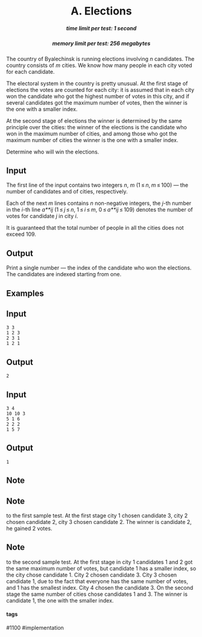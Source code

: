 <h1 style='text-align: center;'> A. Elections</h1>

<h5 style='text-align: center;'>time limit per test: 1 second</h5>
<h5 style='text-align: center;'>memory limit per test: 256 megabytes</h5>

The country of Byalechinsk is running elections involving *n* candidates. The country consists of *m* cities. We know how many people in each city voted for each candidate.

The electoral system in the country is pretty unusual. At the first stage of elections the votes are counted for each city: it is assumed that in each city won the candidate who got the highest number of votes in this city, and if several candidates got the maximum number of votes, then the winner is the one with a smaller index.

At the second stage of elections the winner is determined by the same principle over the cities: the winner of the elections is the candidate who won in the maximum number of cities, and among those who got the maximum number of cities the winner is the one with a smaller index.

Determine who will win the elections.

## Input

The first line of the input contains two integers *n*, *m* (1 ≤ *n*, *m* ≤ 100) — the number of candidates and of cities, respectively.

Each of the next *m* lines contains *n* non-negative integers, the *j*-th number in the *i*-th line *a**ij* (1 ≤ *j* ≤ *n*, 1 ≤ *i* ≤ *m*, 0 ≤ *a**ij* ≤ 109) denotes the number of votes for candidate *j* in city *i*.

It is guaranteed that the total number of people in all the cities does not exceed 109.

## Output

Print a single number — the index of the candidate who won the elections. The candidates are indexed starting from one.

## Examples

## Input


```
3 3  
1 2 3  
2 3 1  
1 2 1  

```
## Output


```
2
```
## Input


```
3 4  
10 10 3  
5 1 6  
2 2 2  
1 5 7  

```
## Output


```
1
```
## Note

## Note

 to the first sample test. At the first stage city 1 chosen candidate 3, city 2 chosen candidate 2, city 3 chosen candidate 2. The winner is candidate 2, he gained 2 votes.

## Note

 to the second sample test. At the first stage in city 1 candidates 1 and 2 got the same maximum number of votes, but candidate 1 has a smaller index, so the city chose candidate 1. City 2 chosen candidate 3. City 3 chosen candidate 1, due to the fact that everyone has the same number of votes, and 1 has the smallest index. City 4 chosen the candidate 3. On the second stage the same number of cities chose candidates 1 and 3. The winner is candidate 1, the one with the smaller index.



#### tags 

#1100 #implementation 